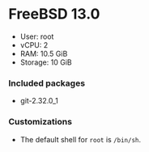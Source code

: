 # FreeBSD 13.0

- User: root
- vCPU: 2
- RAM: 10.5 GiB
- Storage: 10 GiB

### Included packages

- git-2.32.0_1

### Customizations

- The default shell for `root` is `/bin/sh`.
